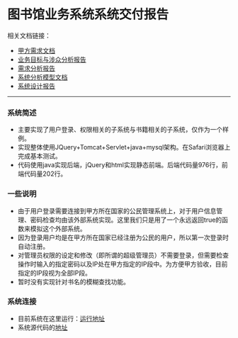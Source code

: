 # 图书馆业务系统系统交付报告

相关文档链接：
*  [甲方需求文档](https://github.com/zhongyehong/oo-homework/blob/740f55bb10169b0eb114bfaa3e26101026b2a190/library.md ) 
*  [业务目标与涉众分析报告](https://github.com/Erutan-pku/oo/blob/86b3b8f7a5e7ceb09f158632ea108a970c3e2ddc/图书馆管理系统业务目标与涉众分析.md)
*  [需求分析报告](https://github.com/Erutan-pku/oo/blob/0782a53d173974d878e14c2c777d8342a6eb784d/图书馆管理系统需求分析报告.md)
*  [系统分析模型文档](https://github.com/Erutan-pku/oo/blob/master/图书馆管理系统系统分析报告.md)
*  [系统设计报告](https://github.com/Erutan-pku/oo/blob/master/图书馆管理系统系统设计报告.md)

----
### 系统简述

* 主要实现了用户登录、权限相关的子系统与书籍相关的子系统，仅作为一个样例。
* 实现整体使用JQuery+Tomcat+Servlet+java+mysql架构。在Safari浏览器上完成基本测试。
* 代码使用java实现后端，jQuery和html实现静态前端。后端代码量976行，前端代码量202行。

### 一些说明

* 由于用户登录需要连接到甲方所在国家的公民管理系统上，对于用户信息管理、密码检查均由该外部系统实现。这里我们只是用了一个永远返回true的函数来模拟这个外部系统。
* 因为登录用户均是在甲方所在国家已经注册为公民的用户，所以第一次登录时自动注册。
* 对管理员权限的设定和修改（即所谓的超级管理员）不需要登录，但需要检查操作时输入的指定密码以及IP处在甲方指定的IP段中。为方便甲方验收，目前指定的IP段视为全部IP段。
* 暂时没有实现针对书名的模糊查找功能。

### 系统连接

* 目前系统在这里运行：[运行地址](http://59.108.48.17:8080/test_Library.html)
* 系统源代码的[地址](https://github.com/Erutan-pku/oo/tree/master/Library)


